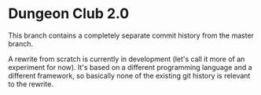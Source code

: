 # Dungeon Club 2.0

This branch contains a completely separate commit history from the master branch.

A rewrite from scratch is currently in development (let's call it more of an experiment for now).
It's based on a different programming language and a different framework, so basically none of the existing git history is relevant to the rewrite.
